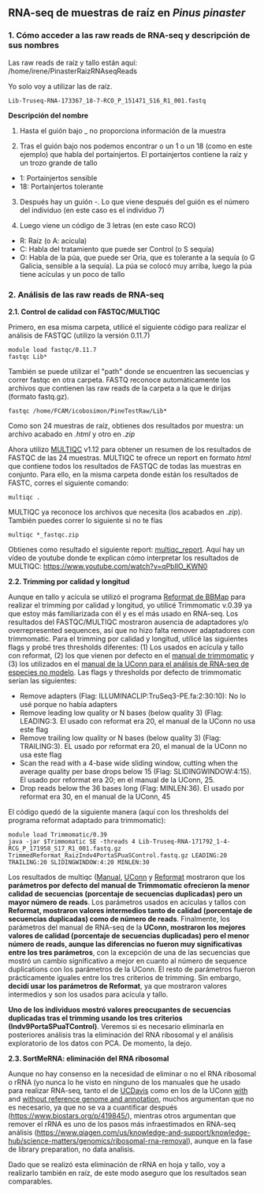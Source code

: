 ## RNA-seq de muestras de raíz en *Pinus pinaster*

### 1. Cómo acceder a las raw reads de RNA-seq y descripción de sus nombres

Las raw reads de raíz y tallo están aquí: /home/irene/PinasterRaizRNAseqReads

Yo solo voy a utilizar las de raíz.

```
Lib-Truseq-RNA-173367_18-7-RCO_P_151471_S16_R1_001.fastq
```
**Descripción del nombre**
1. Hasta el guión bajo _ no proporciona información de la muestra

2. Tras el guión bajo nos podemos encontrar o un 1 o un 18 (como en este ejemplo) que habla del portainjertos. El portainjertos contiene la raíz y un trozo grande de tallo

- 1: Portainjertos sensible
- 18: Portainjertos tolerante

3. Después hay un guión -. Lo que viene después del guión es el número del individuo (en este caso es el individuo 7)

4. Luego viene un código de 3 letras (en este caso RCO)

- R: Raíz (o A: acícula)
- C: Habla del tratamiento que puede ser Control (o S sequía)
- O: Habla de la púa, que puede ser Oria, que es tolerante a la sequía (o G Galicia, sensible a la sequía). La púa se colocó muy arriba, luego la púa tiene acículas y un poco de tallo

### 2. Análisis de las raw reads de RNA-seq

**2.1. Control de calidad con FASTQC/MULTIQC**

Primero, en esa misma carpeta, utilicé el siguiente código para realizar el análisis de FASTQC (utilizo la versión 0.11.7)

```
module load fastqc/0.11.7
fastqc Lib*
```

También se puede utilizar el "path" donde se encuentren las secuencias y correr fastqc en otra carpeta. FASTQ reconoce automáticamente los archivos que contienen las raw reads de la carpeta a la que le dirijas (formato fastq.gz).

```
fastqc /home/FCAM/icobosimon/PineTestRaw/Lib*
```

Como son 24 muestras de raíz, obtienes dos resultados por muestra: un archivo acabado en *.html* y otro en *.zip*

Ahora utilizo [MULTIQC](https://multiqc.info/docs/) v1.12 para obtener un resumen de los resultados de FASTQC de las 24 muestras. MULTIQC te ofrece un report en formato *html* que contiene todos los resultados de FASTQC de todas las muestras en conjunto. Para ello, en la misma carpeta donde están los resultados de FASTC, corres el siguiente comando:

```
multiqc .
```

MULTIQC ya reconoce los archivos que necesita (los acabados en *.zip*). También puedes correr lo siguiente si no te fías

```
multiqc *_fastqc.zip
```

Obtienes como resultado el siguiente report: [multiqc_report](multiqc_report.html). Aquí hay un vídeo de youtube donde te explican cómo interpretar los resultados de MULTIQC: https://www.youtube.com/watch?v=qPbIlO_KWN0

**2.2. Trimming por calidad y longitud**

Aunque en tallo y acícula se utilizó el programa [Reformat de BBMap](https://github.com/BioInfoTools/BBMap/blob/master/sh/reformat.sh) para realizar el trimming por calidad y longitud, yo utilicé Trimmomatic v.0.39 ya que estoy más familiarizada con él y es el más usado en RNA-seq. Los resultados del FASTQC/MULTIQC mostraron ausencia de adaptadores y/o overrepresented sequences, así que no hizo falta remover adaptadores con trimmomatic. Para el trimming por calidad y longitud, utilicé las siguientes flags y probé tres thresholds diferentes: (1) Los usados en acícula y tallo con reformat, (2) los que vienen por defecto en el [manual de trimmomatic](http://www.usadellab.org/cms/uploads/supplementary/Trimmomatic/TrimmomaticManual_V0.32.pdf) y (3) los utilizados en el [manual de la UConn para el análisis de RNA-seq de especies no modelo](https://github.com/CBC-UCONN/RNAseq_nonmodel/blob/master/02_Quality_Control/trimmomatic.sh). Las flags y thresholds por defecto de trimmomatic serían las siguientes: 

- Remove adapters (Flag: ILLUMINACLIP:TruSeq3-PE.fa:2:30:10): No lo usé porque no había adapters
- Remove leading low quality or N bases (below quality 3) (Flag: LEADING:3. El usado con reformat era 20, el manual de la UConn no usa este flag
- Remove trailing low quality or N bases (below quality 3) (Flag: TRAILING:3). EL usado por reformat era 20, el manual de la UConn no usa este flag
- Scan the read with a 4-base wide sliding window, cutting when the average quality per base drops below 15 (Flag: SLIDINGWINDOW:4:15). El usado por reformat era 20; en el manual de la UConn, 25. 
- Drop reads below the 36 bases long (Flag: MINLEN:36). El usado por reformat era 30, en el manual de la UConn, 45

El código quedó de la siguiente manera (aquí con los thresholds del programa reformat adaptado para trimmomatic): 

```
module load Trimmomatic/0.39
java -jar $Trimmomatic SE -threads 4 Lib-Truseq-RNA-171792_1-4-RCG_P_171958_S17_R1_001.fastq.gz TrimmedReformat_RaizIndv4PortaSPuaSControl.fastq.gz LEADING:20 TRAILING:20 SLIDINGWINDOW:4:20 MINLEN:30
```
Los resultados de multiqc ([Manual](multiqc_reportDefault.html), [UConn](multiqc_reportUConn.html) y [Reformat](multiqc_reportReformat.html) mostraron que los **parámetros por defecto del manual de Trimmomatic ofrecieron la menor calidad de secuencias (porcentaje de secuencias duplicadas) pero un mayor número de reads**. Los parámetros usados en acículas y tallos con **Reformat, mostraron valores intermedios tanto de calidad (porcentaje de secuencias duplicadas) como de número de reads**. Finalmente, los parámetros del manual de RNA-seq de la **UConn, mostraron los mejores valores de calidad (porcentaje de secuencias duplicadas) pero el menor número de reads, aunque las diferencias no fueron muy significativas entre los tres parámetros**, con la excepción de una de las secuencias que mostró un cambio significativo a mejor en cuanto al número de sequence duplications con los parámetros de la UConn. El resto de parámetros fueron prácticamente iguales entre los tres criterios de trimming. Sin embargo, **decidí usar los parámetros de Reformat**, ya que mostraron valores intermedios y son los usados para acícula y tallo.

**Uno de los individuos mostró valores preocupantes de secuencias duplicadas tras el trimming usando los tres criterios (Indv9PortaSPuaTControl)**. Veremos si es necesario eliminarla en posteriores análisis tras la eliminación del RNA ribosomal y el análisis exploratorio de los datos con PCA. De momento, la dejo. 

**2.3. SortMeRNA: eliminación del RNA ribosomal**

Aunque no hay consenso en la necesidad de eliminar o no el RNA ribosomal o rRNA (yo nunca lo he visto en ninguno de los manuales que he usado para realizar RNA-seq, tanto el de [UCDavis](https://jnmaloof.github.io/BIS180L_web/labs/) como en los de la UConn [with](https://github.com/CBC-UCONN/RNA-seq-with-reference-genome-and-annotation) and [without reference genome and annotation](https://github.com/CBC-UCONN/RNAseq_nonmodel), muchos argumentan que no es necesario, ya que no se va a cuantificar después (https://www.biostars.org/p/419845/), mientras otros argumentan que remover el rRNA es uno de los pasos más infraestimados en RNA-seq análisis (https://www.qiagen.com/us/knowledge-and-support/knowledge-hub/science-matters/genomics/ribosomal-rna-removal), aunque en la fase de library preparation, no data analisis. 

Dado que se realizó esta eliminación de rRNA en hoja y tallo, voy a realizarlo también en raíz, de este modo aseguro que los resultados sean comparables. 










